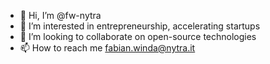 - 👋 Hi, I’m @fw-nytra
- 👀 I’m interested in entrepreneurship, accelerating startups
- 💞️ I’m looking to collaborate on open-source technologies
- 📫 How to reach me fabian.winda@nytra.it 

